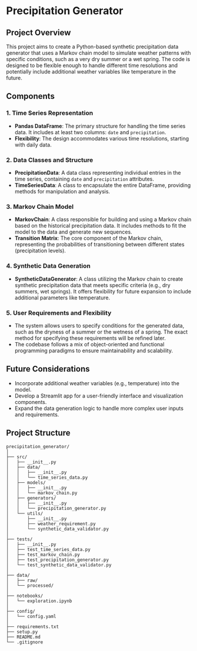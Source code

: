 # Precipitation Generator

## Project Overview

This project aims to create a Python-based synthetic precipitation data generator that uses a Markov chain model to simulate weather patterns with specific conditions, such as a very dry summer or a wet spring. The code is designed to be flexible enough to handle different time resolutions and potentially include additional weather variables like temperature in the future.

## Components

### 1. Time Series Representation
- **Pandas DataFrame**: The primary structure for handling the time series data. It includes at least two columns: `date` and `precipitation`.
- **Flexibility**: The design accommodates various time resolutions, starting with daily data.

### 2. Data Classes and Structure
- **PrecipitationData**: A data class representing individual entries in the time series, containing `date` and `precipitation` attributes.
- **TimeSeriesData**: A class to encapsulate the entire DataFrame, providing methods for manipulation and analysis.

### 3. Markov Chain Model
- **MarkovChain**: A class responsible for building and using a Markov chain based on the historical precipitation data. It includes methods to fit the model to the data and generate new sequences.
- **Transition Matrix**: The core component of the Markov chain, representing the probabilities of transitioning between different states (precipitation levels).

### 4. Synthetic Data Generation
- **SyntheticDataGenerator**: A class utilizing the Markov chain to create synthetic precipitation data that meets specific criteria (e.g., dry summers, wet springs). It offers flexibility for future expansion to include additional parameters like temperature.

### 5. User Requirements and Flexibility
- The system allows users to specify conditions for the generated data, such as the dryness of a summer or the wetness of a spring. The exact method for specifying these requirements will be refined later.
- The codebase follows a mix of object-oriented and functional programming paradigms to ensure maintainability and scalability.

## Future Considerations
- Incorporate additional weather variables (e.g., temperature) into the model.
- Develop a Streamlit app for a user-friendly interface and visualization components.
- Expand the data generation logic to handle more complex user inputs and requirements.

## Project Structure

```plaintext
precipitation_generator/
│
├── src/
│   ├── __init__.py
│   ├── data/
│   │   ├── __init__.py
│   │   └── time_series_data.py
│   ├── models/
│   │   ├── __init__.py
│   │   └── markov_chain.py
│   ├── generators/
│   │   ├── __init__.py
│   │   └── precipitation_generator.py
│   └── utils/
│       ├── __init__.py
│       ├── weather_requirement.py
│       └── synthetic_data_validator.py
│
├── tests/
│   ├── __init__.py
│   ├── test_time_series_data.py
│   ├── test_markov_chain.py
│   ├── test_precipitation_generator.py
│   └── test_synthetic_data_validator.py
│
├── data/
│   ├── raw/
│   └── processed/
│
├── notebooks/
│   └── exploration.ipynb
│
├── config/
│   └── config.yaml
│
├── requirements.txt
├── setup.py
├── README.md
└── .gitignore
